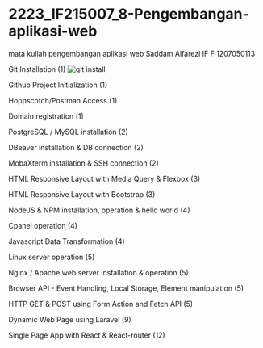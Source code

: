 # 2223_IF215007_8-Pengembangan-aplikasi-web
mata kuliah pengembangan aplikasi web 
Saddam Alfarezi
IF F
1207050113

Git Installation (1)
![git install](https://user-images.githubusercontent.com/104154573/209654825-0a76d67d-2a60-4b14-ad62-028ad29f141f.png)

Github Project Initialization (1)

Hoppscotch/Postman Access (1)

Domain registration (1)

PostgreSQL / MySQL installation (2)

DBeaver installation & DB connection (2)

MobaXterm installation & SSH connection (2)

HTML Responsive Layout with Media Query & Flexbox (3)

HTML Responsive Layout with Bootstrap (3)

NodeJS & NPM installation, operation & hello world (4)

Cpanel operation (4)

Javascript Data Transformation (4)

Linux server operation (5)

Nginx / Apache web server installation & operation (5)

Browser API - Event Handling, Local Storage, Element manipulation (5)

HTTP GET & POST using Form Action and Fetch API (5)

Dynamic Web Page using Laravel (9)

Single Page App with React & React-router (12)
